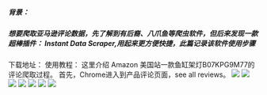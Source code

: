 ##### 背景：
##### 想要爬取亚马逊评论数据，先了解到有后裔、八爪鱼等爬虫软件，但后来发现一款超棒插件： Instant Data Scraper,用起来更方便快捷，此篇记录该软件使用步骤

下载地址：
使用教程：
这里介绍 Amazon 美国站一款鱼缸架灯B07KPG9M77的评论爬取过程。
首先，Chrome进入到产品评论页面，see all reviews。
![](https://ftp.bmp.ovh/imgs/2020/11/d67b1b7955a2324c.png)
![](https://ftp.bmp.ovh/imgs/2020/11/ea57ac8044069223.png)
![](https://ftp.bmp.ovh/imgs/2020/11/762c8439b69fc666.png)
![](https://ftp.bmp.ovh/imgs/2020/11/f05213aeaba7c092.png)
![](https://ftp.bmp.ovh/imgs/2020/11/8dd95a6166a90e98.png)
![](https://ftp.bmp.ovh/imgs/2020/11/28b1b39256bf6a58.png)
![](https://ftp.bmp.ovh/imgs/2020/11/709e04d923488d2e.png)
